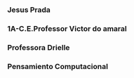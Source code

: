 ### Jesus Prada
### 1A-C.E.Professor Victor do amaral
### Professora Drielle
### Pensamiento Computacional
<a href="https://github.com/IAmNotAGamer/IAmNotAGamer/blob/main/README.md" img src="https://media0.giphy.com/avatars/mwooodward/cIe5MvDvX4Vc.gif">

